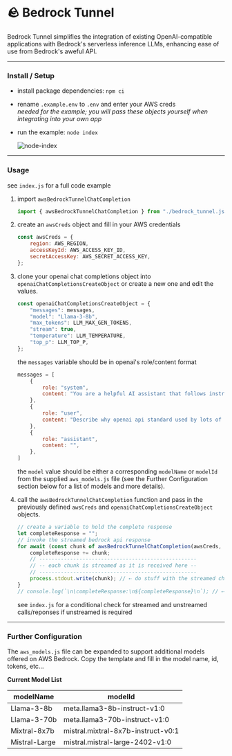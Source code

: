 # 🪨 Bedrock Tunnel
Bedrock Tunnel simplifies the integration of existing OpenAI-compatible applications with Bedrock's serverless inference LLMs, enhancing ease of use from Bedrock's aweful API.

---

### Install / Setup

- install package dependencies: `npm ci`
- rename `.example.env` to `.env` and enter your AWS creds  
  _needed for the example; you will pass these objects yourself when integrating into your own app_
- run the example: `node index`

  ![node-index](/docs/node-index.gif)

---

### Usage

see `index.js` for a full code example

1. import `awsBedrockTunnelChatCompletion`  
    ```javascript
    import { awsBedrockTunnelChatCompletion } from "./bedrock_tunnel.js";
    ```

2. create an `awsCreds` object and fill in your AWS credentials  
    ```javascript
    const awsCreds = {
        region: AWS_REGION,
        accessKeyId: AWS_ACCESS_KEY_ID,
        secretAccessKey: AWS_SECRET_ACCESS_KEY,
    };
    ```

3. clone your openai chat completions object into `openaiChatCompletionsCreateObject` or create a new one and edit the values.  
    ```javascript
    const openaiChatCompletionsCreateObject = {
        "messages": messages,
        "model": "Llama-3-8b",
        "max_tokens": LLM_MAX_GEN_TOKENS,
        "stream": true,
        "temperature": LLM_TEMPERATURE,
        "top_p": LLM_TOP_P,
    };
    ```

    the `messages` variable should be in openai's role/content format  
    ```javascript
    messages = [
        {
            role: "system",
            content: "You are a helpful AI assistant that follows instructions extremely well. Answer the user questions accurately. Think step by step before answering the question. You will get a $100 tip if you provide the correct answer.",
        },
        {
            role: "user",
            content: "Describe why openai api standard used by lots of serverless LLM api providers is better than aws bedrock invoke api offered by aws bedrock. Limit your response to five sentences.",
        },
        {
            role: "assistant",
            content: "",
        },
    ]
    ```

    the `model` value should be either a corresponding `modelName` or `modelId` from the supplied `aws_models.js` file (see the Further Configuration section below for a list of models and more details).

4. call the `awsBedrockTunnelChatCompletion` function and pass in the previously defined `awsCreds` and `openaiChatCompletionsCreateObject` objects.  
    ```javascript
    // create a variable to hold the complete response
    let completeResponse = "";
    // invoke the streamed bedrock api response
    for await (const chunk of awsBedrockTunnelChatCompletion(awsCreds, openaiChatCompletionsCreateObject)) {
        completeResponse += chunk;
        // ---------------------------------------------------
        // -- each chunk is streamed as it is received here --
        // ---------------------------------------------------
        process.stdout.write(chunk); // ⇠ do stuff with the streamed chunk
    }
    // console.log(`\n\completeResponse:\n${completeResponse}\n`); // ⇠ optional do stuff with the complete response returned from the API reguardless of stream or not
    ```

    see `index.js` for a conditional check for streamed and unstreamed calls/reponses if unstreamed is required

---

### Further Configuration

The `aws_models.js` file can be expanded to support additional models offered on AWS Bedrock. Copy the template and fill in the model name, id, tokens, etc...

**Current Model List**

| modelName      | modelId                            |
|----------------|------------------------------------|
| Llama-3-8b     | meta.llama3-8b-instruct-v1:0       |
| Llama-3-70b    | meta.llama3-70b-instruct-v1:0      |
| Mixtral-8x7b   | mistral.mixtral-8x7b-instruct-v0:1 |
| Mistral-Large  | mistral.mistral-large-2402-v1:0    |
